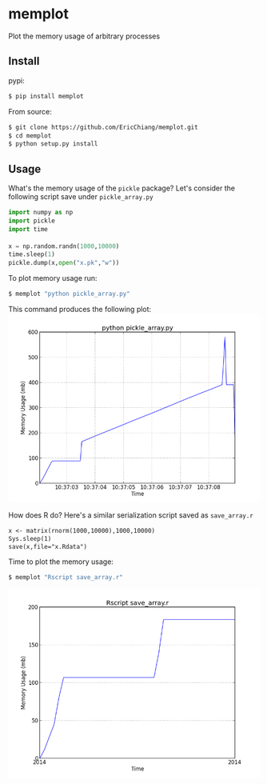 memplot
=======

Plot the memory usage of arbitrary processes


Install
-------

pypi:
```bash
$ pip install memplot
```

From source:
```bash
$ git clone https://github.com/EricChiang/memplot.git
$ cd memplot
$ python setup.py install
```

Usage
-----

What's the memory usage of the `pickle` package? Let's consider the following script save under `pickle_array.py`
```python
import numpy as np
import pickle
import time

x = np.random.randn(1000,10000)
time.sleep(1)
pickle.dump(x,open("x.pk","w"))
```

To plot memory usage run:
```bash
$ memplot "python pickle_array.py"
```

This command produces the following plot:
![pickle an array](imgs/python_pickle_array.png)

How does R do? Here's a similar serialization script saved as `save_array.r`

```Rscript
x <- matrix(rnorm(1000,10000),1000,10000)
Sys.sleep(1)
save(x,file="x.Rdata")
```

Time to plot the memory usage:
```bash
$ memplot "Rscript save_array.r"
```

![save an array](imgs/r_save_array.png)

